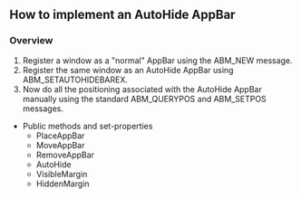 ## How to implement an AutoHide AppBar

### Overview
1. Register a window as a "normal" AppBar using the ABM_NEW message.
2. Register the same window as an AutoHide AppBar using ABM_SETAUTOHIDEBAREX.
3. Now do all the positioning associated with the AutoHide AppBar manually using the standard ABM_QUERYPOS and ABM_SETPOS messages.

* Public methods and set-properties
  * PlaceAppBar
  * MoveAppBar
  * RemoveAppBar
  * AutoHide
  * VisibleMargin
  * HiddenMargin
